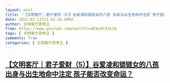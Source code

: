 ```yaml
---
layout: post
title: "【文明客厅｜君子爱财（5）】谷爱凌和锁链女的八孩 出身与出生地命中注定 孩子能否改变命运？"
date: 2022-02-12T21:42:18.000Z
author: 文明客厅周孝正
from: https://www.youtube.com/watch?v=BCKaVCX3sCQ
tags: [ 文明客厅周孝正 ]
comments: True
categories: [ 文明客厅周孝正 ]
---
```

<!--1644702138000-->
[【文明客厅｜君子爱财（5）】谷爱凌和锁链女的八孩 出身与出生地命中注定 孩子能否改变命运？](https://www.youtube.com/watch?v=BCKaVCX3sCQ)
------

<div>

</div>
